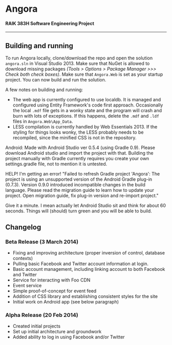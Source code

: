# Angora

#### RAIK 383H Software Engineering Project

---

## Building and running

To run Angora locally, clone/download the repo and open the solution `angora.sln` in Visual Studio 2013. Make sure that NuGet is allowed to download missing packages *(Tools > Options > Package Manager >>> Check both check boxes)*. Make sure that `Angora.Web` is set as your startup project. You can now build and run the solution.

A few notes on building and running:
- The web app is currently configured to use localdb. It is managed and configured using Entity Framework's code first approach. Occasionally the local `.mdf` file gets in a wonky state and the program will crash and burn with lots of exceptions. If this happens, delete the `.mdf` and `.ldf` files in `Angora.Web\App_Data`.
- LESS compilation is currently handled by Web Essentials 2013. If the styling for things looks wonky, the LESS probably needs to be recompiled, since the minified CSS is not in the repository.

Android:
Made with Android Studio ver 0.5.4 (using Gradle 0.9).
Please download Android studio and import the project with that.
Building the project manually with Gradle currently requires you create your own settings.gradle file, not to mention it is untested.

HELP! I'm getting an error! "Failed to refresh Gradle project 'Angora': The project is using an unsupported version of the Android Gradle plug-in (0.7.3). Version 0.9.0 introduced incompatible changes in the build language. Please read the migration guide to learn how to update your project. Open migration guide, fix plug-in version and re-import project."

Give it a minute. I mean actually let Android Studio sit and think for about 60 seconds. Things will (should) turn green and you will be able to build.


## Changelog

### Beta Release (3 March 2014)

- Fixing and improving architecture (proper inversion of control, database contexts)
- Pulling basic Facebook and Twitter account information at login.
- Basic account management, including linking account to both Facebook and Twitter
- Service for interacting with Foo CDN
- Event service
- Simple proof-of-concept for event feed
- Addition of CSS library and establishing consistent styles for the site
- Initial work on Android app (see below paragraph)

### Alpha Release (20 Feb 2014)

- Created initial projects
- Set up initial architecture and groundwork
- Added ability to log in using Facebook and/or Twitter
